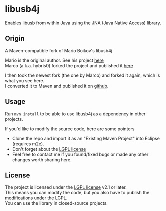 libusb4j
========

Enables libusb from within Java using the JNA (Java Native Access) library.

Origin
--------

A Maven-compatible fork of Mario Boikov's libusb4j

Mario is the original author. See his project [here][1]  
Marco (a.k.a. hybris0) forked the project and published it [here][2]

I then took the newest fork (the one by Marco) and forked it again, which is what you see here.  
I converted it to Maven and published it on [github][3].

Usage
--------

Run `mvn install` to be able to use libusb4j as a dependency in other projects.

If you'd like to modify the source code, here are some pointers
*  Clone the repo and import it as an "Existing Maven Project" into Eclipse (requires m2e).
*  Don't forget about the [LGPL license][4]
*  Feel free to contact me if you found/fixed bugs or made any other changes worth sharing here.

License
--------

The project is licensed under the [LGPL license][4] v2.1 or later.  
This means you can modify the code, but you also have to publish the modifications under the LGPL.  
You can use the library in closed-source projects.

  [1]: https://launchpad.net/libusb4j "libusb4j on launchpad.net"
  [2]: http://kenai.com/projects/libusb4j "libusb4j on kenai.com"
  [3]: https://github.com/derabbink/libusb4j "project website on github"
  [4]: http://www.gnu.org/copyleft/lesser.html "LGPL license"
